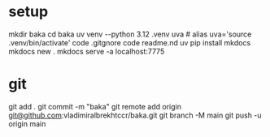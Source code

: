# setup
mkdir baka
cd baka
uv venv --python 3.12 .venv
uva # alias uva='source .venv/bin/activate'
code .gitgnore
code readme.nd
uv pip install mkdocs
mkdocs new . 
mkdocs serve -a localhost:7775

# git
git add . 
git commit -m "baka"
git remote add origin git@github.com:vladimiralbrekhtccr/baka.git
git branch -M main
git push -u origin main